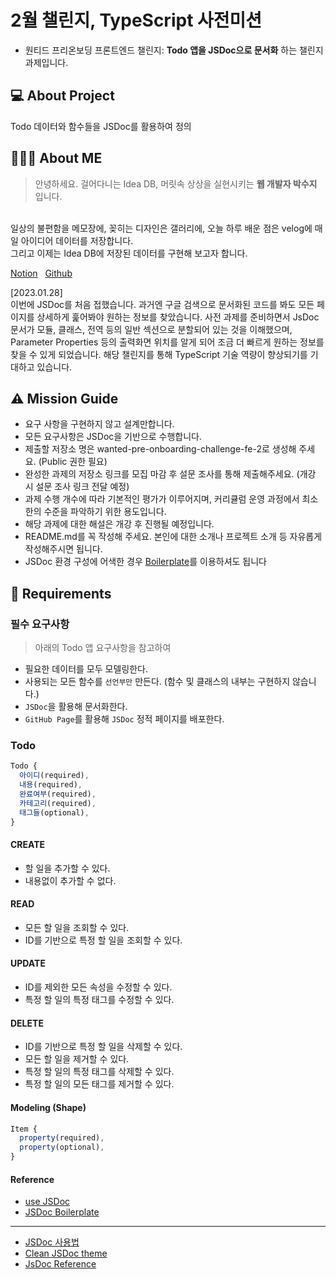 # 2월 챌린지, TypeScript 사전미션
- 원티드 프리온보딩 프론트엔드 챌린지: **Todo 앱을 JSDoc으로 문서화** 하는 챌린지 과제입니다.
## 💻 About Project
Todo 데이터와 함수들을 JSDoc를 활용하여 정의
## 🙋🏻‍♀️ About ME
> 안녕하세요. 걸어다니는 Idea DB, 머릿속 상상을 실현시키는 **웹 개발자 박수지** 입니다.
<br>
일상의 불편함을 메모장에, 꽂히는 디자인은 갤러리에, 오늘 하루 배운 점은 velog에 매일 아이디어 데이터를 저장합니다. 
<br>그리고 이제는 Idea DB에 저장된 데이터를 구현해 보고자 합니다.
<br>

[Notion](https://www.notion.so/Park-Suji-c2fbd2d7a87b4820b357d8d12a35eeafl) &nbsp;  [Github](https://github.com/lzns960) 

[2023.01.28]<br>
이번에 JSDoc를 처음 접했습니다. 
과거엔 구글 검색으로 문서화된 코드를 봐도 모든 페이지를 상세하게 훑어봐야 원하는 정보를 찾았습니다. 
사전 과제를 준비하면서 JsDoc 문서가 모듈, 클래스, 전역 등의 일반 섹션으로 분할되어 있는 것을 이해했으며, Parameter Properties 등의 출력화면 위치를 알게 되어 조금 더 빠르게 원하는 정보를 찾을 수 있게 되었습니다.
해당 챌린지를 통해 TypeScript 기술 역량이 향상되기를 기대하고 있습니다. 
## ⚠️ Mission Guide
- 요구 사항을 구현하지 않고 설계만합니다.
- 모든 요구사항은 JSDoc을 기반으로 수행합니다.
- 제출할 저장소 명은 wanted-pre-onboarding-challenge-fe-2로 생성해 주세요. (Public 권한 필요)
- 완성한 과제의 저장소 링크를 모집 마감 후 설문 조사를 통해 제출해주세요. (개강 시 설문 조사 링크 전달 예정)
- 과제 수행 개수에 따라 기본적인 평가가 이루어지며, 커리큘럼 운영 과정에서 최소한의 수준을 파악하기 위한 용도입니다.
- 해당 과제에 대한 해설은 개강 후 진행될 예정입니다.
- README.md를 꼭 작성해 주세요. 본인에 대한 소개나 프로젝트 소개 등 자유롭게 작성해주시면 됩니다.
- JSDoc 환경 구성에 어색한 경우 [Boilerplate](https://github.com/pocojang/jsdoc-boilerplate)를 이용하셔도 됩니다

## 📝 Requirements

### 필수 요구사항
>아래의 Todo 앱 요구사항을 참고하여

- 필요한 데이터를 모두 모델링한다.
- 사용되는 모든 함수를 `선언부만` 만든다. (함수 및 클래스의 내부는 구현하지 않습니다.)
- `JSDoc`을 활용해 문서화한다.
- `GitHub Page`를 활용해 `JSDoc` 정적 페이지를 배포한다.

### Todo

```js
Todo {
  아이디(required),
  내용(required),
  완료여부(required),
  카테고리(required),
  태그들(optional),
}
```

#### CREATE

- 할 일을 추가할 수 있다.
- 내용없이 추가할 수 없다.

#### READ

- 모든 할 일을 조회할 수 있다.
- ID를 기반으로 특정 할 일을 조회할 수 있다.

#### UPDATE

- ID를 제외한 모든 속성을 수정할 수 있다.
- 특정 할 일의 특정 태그를 수정할 수 있다.

#### DELETE

- ID를 기반으로 특정 할 일을 삭제할 수 있다.
- 모든 할 일을 제거할 수 있다.
- 특정 할 일의 특정 태그를 삭제할 수 있다.
- 특정 할 일의 모든 태그를 제거할 수 있다.


#### Modeling (Shape)

```js
Item {
  property(required),
  property(optional),
}
```

#### Reference

- [use JSDoc](https://jsdoc.app)
- [JSDoc Boilerplate](https://github.com/pocojang/jsdoc-boilerplate)
- - -
- [JSDoc 사용법](https://okayoon.tistory.com/entry/JSDoc%EB%A5%BC-%EC%82%AC%EC%9A%A9%ED%95%B4%EC%84%9C-Javasript-%EB%AC%B8%EC%84%9C%ED%99%94%ED%95%B4%EB%B3%B4%EC%9E%90)
- [Clean JSDoc theme](https://github.com/ankitskvmdam/clean-jsdoc-theme)
- [JsDoc Reference](https://typescript-kr.github.io/pages/jsdoc-reference.html)
